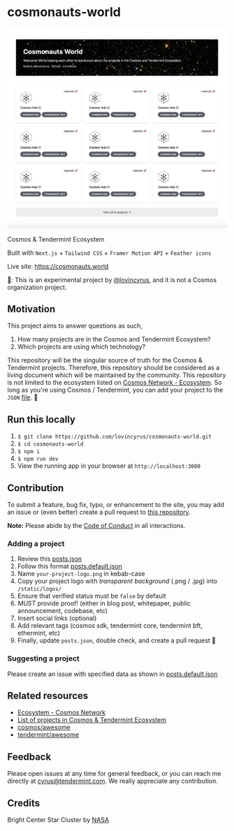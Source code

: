 # cosmonauts-world

![demo](demo.png)

Cosmos & Tendermint Ecosystem

Built with `Next.js` + `Tailwind CSS` + `Framer Motion API` + `Feather icons`

Live site: https://cosmonauts.world

📣: This is an experimental project by [@lovincyrus](https://github.com/lovincyrus), and it is not a Cosmos organization project.

## Motivation

This project aims to answer questions as such,

1. How many projects are in the Cosmos and Tendermint Ecosystem?
2. Which projects are using which technology?

This repository will be the singular source of truth for the Cosmos & Tendermint projects. Therefore, this repository should be considered as a living document which will be maintained by the community. This repository is not limited to the ecosystem listed on [Cosmos Network - Ecosystem](https://cosmos.network/ecosystem). So long as you're using Cosmos / Tendermint, you can add your project to the `JSON` [file](/data/posts.json). 🌌

## Run this locally

1. `$ git clone https://github.com/lovincyrus/cosmonauts-world.git`
2. `$ cd cosmonauts-world`
3. `$ npm i`
4. `$ npm run dev`
5. View the running app in your browser at `http://localhost:3000`

## Contribution

To submit a feature, bug fix, typo, or enhancement to the site, you may add an issue or (even better) create a pull request to [this repository](https://github.com/lovincyrus/cosmonauts-world).

**Note:** Please abide by the [Code of Conduct](CODE_OF_CONDUCT.md) in all interactions.

### Adding a project

1. Review this [posts.json](/data/posts.json)
2. Follow this format [posts.default.json](/data/posts.default.json)
3. Name `your-project-logo.png` in kebab-case
4. Copy your project logo with _transparent background_ (.png / .jpg) into `/static/logos/`
5. Ensure that verified status must be `false` by default
6. _MUST_ provide proof! (either in blog post, whitepaper, public announcement, codebase, etc)
7. Insert social links (optional)
8. Add relevant tags (cosmos sdk, tendermint core, tendermint bft, ethermint, etc)
9. Finally, update `posts.json`, double check, and create a pull request 🚀

### Suggesting a project

Please create an issue with specified data as shown in [posts.default.json](/data/posts.default.json)

## Related resources

- [Ecosystem - Cosmos Network](https://cosmos.network/ecosystem)
- [List of projects in Cosmos & Tendermint Ecosystem](https://forum.cosmos.network/t/list-of-projects-in-cosmos-tendermint-ecosystem/243)
- [cosmos/awesome](https://github.com/cosmos/awesome)
- [tendermint/awesome](https://github.com/tendermint/awesome)

## Feedback

Please open issues at any time for general feedback, or you can reach me directly at cyrus@tendermint.com. We really appreciate any contribution.

## Credits

Bright Center Star Cluster by [NASA](https://unsplash.com/photos/OVO8nK-7Rfs)
